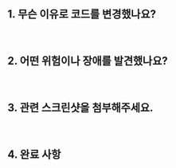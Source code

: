 ## 1. 무슨 이유로 코드를 변경했나요?

<br>

## 2. 어떤 위험이나 장애를 발견했나요?

<br>

## 3. 관련 스크린샷을 첨부해주세요.

<br>

## 4. 완료 사항

<br>
